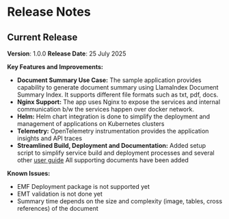 # Release Notes


## Current Release
**Version**: 1.0.0
**Release Date**: 25 July 2025

**Key Features and Improvements:**

- **Document Summary Use Case:** The sample application provides capability to generate document summary using LlamaIndex Document Summary Index. It supports different file formats such as txt, pdf, docs.
- **Nginx Support:** The app uses Nginx to expose the services and internal communication b/w the services happen over docker network.
- **Helm:**  Helm chart integration is done to simplify the deployment and management of applications on Kubernetes clusters
- **Telemetry:** OpenTelemetry instrumentation provides the application insights and API traces
- **Streamlined Build, Deployment and Documentation:** Added setup script to simplify service build and deployment processes and several other [user guide](../user-guide)  All supporting documents have been added
 
**Known Issues:**

- EMF Deployment package is not supported yet
- EMT validation is not done yet
- Summary time depends on the size and complexity (image, tables, cross references) of the document
